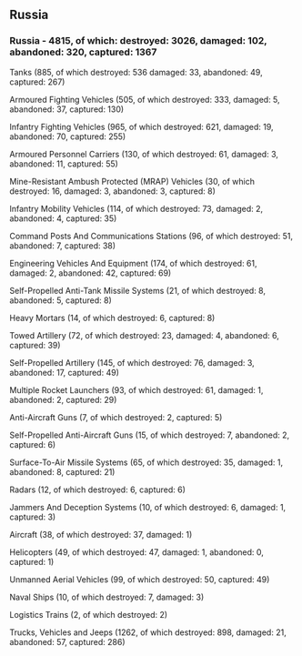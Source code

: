 
 
 ## Russia
 
 ### Russia - 4815, of which: destroyed: 3026, damaged: 102, abandoned: 320, captured: 1367

 

 

 Tanks (885, of which destroyed: 536 damaged: 33, abandoned: 49, captured: 267)

 Armoured Fighting Vehicles (505, of which destroyed: 333, damaged: 5, abandoned: 37, captured: 130)

 Infantry Fighting Vehicles (965, of which destroyed: 621, damaged: 19, abandoned: 70, captured: 255)

 Armoured Personnel Carriers (130, of which destroyed: 61, damaged: 3, abandoned: 11, captured: 55)

 Mine-Resistant Ambush Protected (MRAP) Vehicles (30, of which destroyed: 16, damaged: 3, abandoned: 3, captured: 8)

 Infantry Mobility Vehicles (114, of which destroyed: 73, damaged: 2, abandoned: 4, captured: 35)

 Command Posts And Communications Stations (96, of which destroyed: 51, abandoned: 7, captured: 38)

 Engineering Vehicles And Equipment (174, of which destroyed: 61, damaged: 2, abandoned: 42, captured: 69)

 Self-Propelled Anti-Tank Missile Systems (21, of which destroyed: 8, abandoned: 5, captured: 8)

 Heavy Mortars (14, of which destroyed: 6, captured: 8)

 Towed Artillery (72, of which destroyed: 23, damaged: 4, abandoned: 6, captured: 39)

 Self-Propelled Artillery (145, of which destroyed: 76, damaged: 3, abandoned: 17, captured: 49)

 Multiple Rocket Launchers (93, of which destroyed: 61, damaged: 1, abandoned: 2, captured: 29)

 Anti-Aircraft Guns (7, of which destroyed: 2, captured: 5)

 Self-Propelled Anti-Aircraft Guns (15, of which destroyed: 7, abandoned: 2, captured: 6)

 Surface-To-Air Missile Systems (65, of which destroyed: 35, damaged: 1, abandoned: 8, captured: 21)

 Radars (12, of which destroyed: 6, captured: 6)

 Jammers And Deception Systems (10, of which destroyed: 6, damaged: 1, captured: 3)

 Aircraft (38, of which destroyed: 37, damaged: 1)

 Helicopters (49, of which destroyed: 47, damaged: 1, abandoned: 0, captured: 1)

 Unmanned Aerial Vehicles (99, of which destroyed: 50, captured: 49)

 Naval Ships (10, of which destroyed: 7, damaged: 3)

 Logistics Trains (2, of which destroyed: 2)

 Trucks, Vehicles and Jeeps (1262, of which destroyed: 898, damaged: 21, abandoned: 57, captured: 286)

